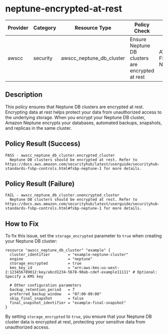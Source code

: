 # neptune-encrypted-at-rest

| Provider | Category | Resource Type | Policy Check | Policy Source |
|----------|----------|--------------|--------------|---------------|
| awscc | security | awscc_neptune_db_cluster | Ensure Neptune DB clusters are encrypted at rest | AWS FSBP Neptune.1 |

## Description

This policy ensures that Neptune DB clusters are encrypted at rest. Encrypting data at rest helps protect your data from unauthorized access to the underlying storage. When you encrypt your Neptune DB cluster, Amazon Neptune encrypts your databases, automated backups, snapshots, and replicas in the same cluster.

## Policy Result (Success)

```
PASS - awscc_neptune_db_cluster.encrypted_cluster
  Neptune DB clusters should be encrypted at rest. Refer to https://docs.aws.amazon.com/securityhub/latest/userguide/securityhub-standards-fsbp-controls.html#fsbp-neptune-1 for more details.
```

## Policy Result (Failure)

```
FAIL - awscc_neptune_db_cluster.unencrypted_cluster
  Neptune DB clusters should be encrypted at rest. Refer to https://docs.aws.amazon.com/securityhub/latest/userguide/securityhub-standards-fsbp-controls.html#fsbp-neptune-1 for more details.
```

## How to Fix

To fix this issue, set the `storage_encrypted` parameter to `true` when creating your Neptune DB cluster:

```hcl
resource "awscc_neptune_db_cluster" "example" {
  cluster_identifier        = "example-neptune-cluster"
  engine                    = "neptune"
  storage_encrypted         = true
  kms_key_id                = "arn:aws:kms:us-west-2:123456789012:key/abcd1234-5678-90ab-cdef-example11111" # Optional: Specify a KMS key
  
  # Other configuration parameters
  backup_retention_period   = 7
  preferred_backup_window   = "07:00-09:00"
  skip_final_snapshot       = false
  final_snapshot_identifier = "example-final-snapshot"
}
```

By setting `storage_encrypted` to `true`, you ensure that your Neptune DB cluster data is encrypted at rest, protecting your sensitive data from unauthorized access.
